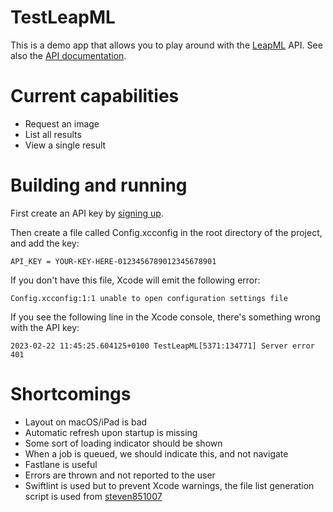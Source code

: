 # TestLeapML

This is a demo app that allows you to play around with the [LeapML](https://www.leapml.dev/)
API. See also the [API documentation](https://docs.leapml.dev/).

# Current capabilities

* Request an image
* List all results
* View a single result

# Building and running

First create an API key by [signing up](https://www.leapml.dev/signup). 

Then create a file called Config.xcconfig in the root directory of the project, and add the key:

    API_KEY = YOUR-KEY-HERE-0123456789012345678901

If you don't have this file, Xcode will emit the following error:

    Config.xcconfig:1:1 unable to open configuration settings file

If you see the following line in the Xcode console, there's something wrong with the API key:

    2023-02-22 11:45:25.604125+0100 TestLeapML[5371:134771] Server error 401

# Shortcomings

* Layout on macOS/iPad is bad
* Automatic refresh upon startup is missing
* Some sort of loading indicator should be shown
* When a job is queued, we should indicate this, and not navigate
* Fastlane is useful
* Errors are thrown and not reported to the user
* Swiftlint is used but to prevent Xcode warnings, the file list generation script is used from
  [steven851007](https://github.com/steven851007/SwiftLint_build_phase_example#project-setup)

